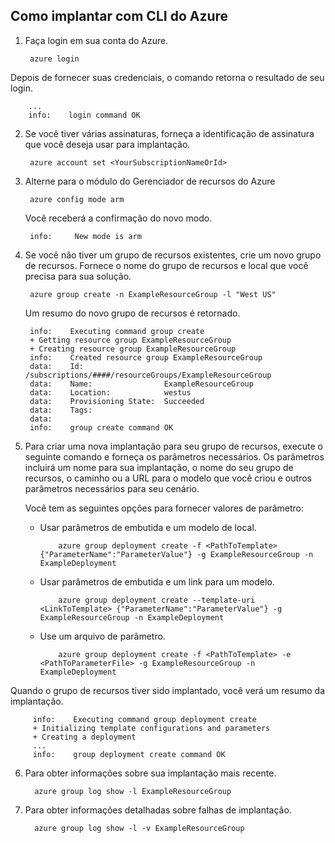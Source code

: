 ## <a name="how-to-deploy-with-azure-cli"></a>Como implantar com CLI do Azure

1. Faça login em sua conta do Azure.

        azure login

  Depois de fornecer suas credenciais, o comando retorna o resultado de seu login.

        ...
        info:    login command OK

2. Se você tiver várias assinaturas, forneça a identificação de assinatura que você deseja usar para implantação.

        azure account set <YourSubscriptionNameOrId>

3. Alterne para o módulo do Gerenciador de recursos do Azure

        azure config mode arm

   Você receberá a confirmação do novo modo.

        info:     New mode is arm

4. Se você não tiver um grupo de recursos existentes, crie um novo grupo de recursos. Fornece o nome do grupo de recursos e local que você precisa para sua solução.

        azure group create -n ExampleResourceGroup -l "West US"

   Um resumo do novo grupo de recursos é retornado.

        info:    Executing command group create
        + Getting resource group ExampleResourceGroup
        + Creating resource group ExampleResourceGroup
        info:    Created resource group ExampleResourceGroup
        data:    Id:                  /subscriptions/####/resourceGroups/ExampleResourceGroup
        data:    Name:                ExampleResourceGroup
        data:    Location:            westus
        data:    Provisioning State:  Succeeded
        data:    Tags:
        data:
        info:    group create command OK

5. Para criar uma nova implantação para seu grupo de recursos, execute o seguinte comando e forneça os parâmetros necessários. Os parâmetros incluirá um nome para sua implantação, o nome do seu grupo de recursos, o caminho ou a URL para o modelo que você criou e outros parâmetros necessários para seu cenário.

   Você tem as seguintes opções para fornecer valores de parâmetro:

   - Usar parâmetros de embutida e um modelo de local.

             azure group deployment create -f <PathToTemplate> {"ParameterName":"ParameterValue"} -g ExampleResourceGroup -n ExampleDeployment

   - Usar parâmetros de embutida e um link para um modelo.

             azure group deployment create --template-uri <LinkToTemplate> {"ParameterName":"ParameterValue"} -g ExampleResourceGroup -n ExampleDeployment

   - Use um arquivo de parâmetro.

             azure group deployment create -f <PathToTemplate> -e <PathToParameterFile> -g ExampleResourceGroup -n ExampleDeployment

  Quando o grupo de recursos tiver sido implantado, você verá um resumo da implantação.

         info:    Executing command group deployment create
         + Initializing template configurations and parameters
         + Creating a deployment
         ...
         info:    group deployment create command OK


6. Para obter informações sobre sua implantação mais recente.

         azure group log show -l ExampleResourceGroup

7. Para obter informações detalhadas sobre falhas de implantação.

         azure group log show -l -v ExampleResourceGroup
